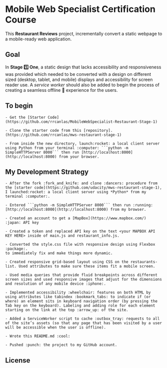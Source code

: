 <!--rrcnlas
	READ.md
-->

# **Mobile Web Specialist Certification Course**

This **Restaurant Reviews** project, incrementally convert a static webpage to a mobile-ready web application. 

## Goal

In **Stage :one: One**, a static design that lacks accessibility and responsiveness was provided which needed to be converted with a design on different sized (desktop, tablet, and mobile) displays and accessibility for screen reader use. A *service worker* should also be added to begin the process of creating a seamless offline :mobile_phone_off: experience for the users.

## To begin 
	
	- Get the [Starter Code](https://github.com/rrcanlas/MobileWebSpecialist-Restaurant-Stage-1)

 	- Clone the starter code from this [repository]. (https://github.com/rrcanlas/mws-restaurant-stage-1)

 	- From inside the new directory, launch:rocket: a local client server using Python from your terminal :computer: ```python -m SimpleHTTPServer 8000``` then run [http://localhost:8000](http://localhost:8000) from your browser.
	
## My Development Strategy 

	- After the fork :fork_and_knife: and clone :dancers: procedure from the [starter code](https://github.com/udacity/mws-restaurant-stage-1), I launched:rocket: a local client server using *Python* from my terminal :computer:. 
	
	- Entered ```python -m SimpleHTTPServer 8000``` then run :running: [http://localhost:8000](http://localhost:8000) from my browser.
	
	- Created an account to get a [MapBox](https://www.mapbox.com/) :japan: API key

	- Created a token and replaced API key on the text <your MAPBOX API KEY HERE> inside of main.js and restaurant_info.js.

	- Converted the style.css file with responsive design using Flexbox :package:.
	to immediately fix and make things more dynamic. 

	- Created responsive grid-based layout using CSS on the restaurants-list. Used attributes to make sure these items fit a mobile screen.

	- Used media queries that provide fluid breakpoints across different screen sizes and used responsive images that adjust for the dimensions and resolution of any mobile device :iphone:. 

	- Implemented accessibility :wheelchair: features on both HTML by using attributes like tabindex :bookmark_tabs: to indicate if (or where) an element sits in keyboard navigation order (by pressing the Tab key on the keyboard). Labeling and adding role for each element starting on the link at the top :arrow_up: of the site.

	- Added a ServiceWorker script to cache :outbox_tray: requests to all of the site’s assets (so that any page that has been visited by a user will be accessible when the user is offline).

	- Wrote this README.md :cool:

	- Pushed :punch: the project to my GitHub account.

## License
